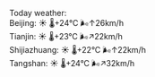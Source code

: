 Today weather:  
Beijing: ☀️   🌡️+24°C 🌬️↑26km/h  
Tianjin: ☀️   🌡️+23°C 🌬️↗22km/h  
Shijiazhuang: ☀️   🌡️+22°C 🌬️↑22km/h  
Tangshan: ☀️   🌡️+24°C 🌬️↗32km/h  
